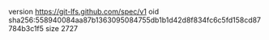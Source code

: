 version https://git-lfs.github.com/spec/v1
oid sha256:558940084aa87b1363095084755db1b1d42d8f834fc6c5fd158cd87784b3c1f5
size 2727
